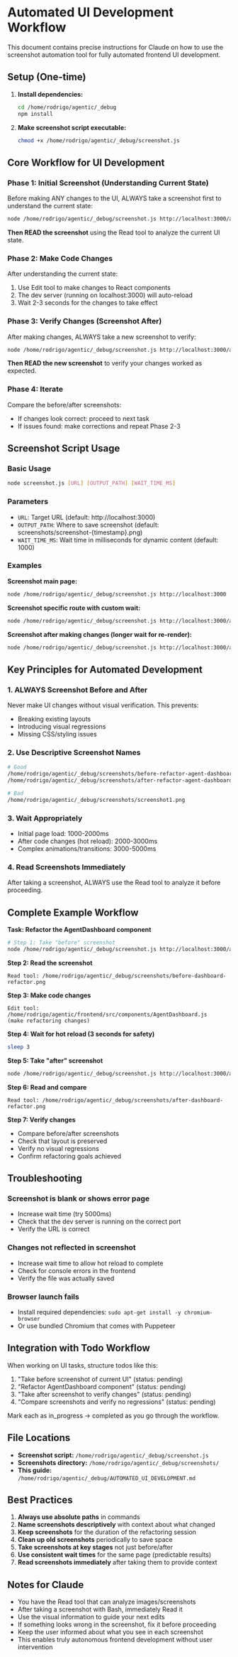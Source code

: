 # Automated UI Development Workflow

This document contains precise instructions for Claude on how to use the screenshot automation tool for fully automated frontend UI development.

## Setup (One-time)

1. **Install dependencies:**
   ```bash
   cd /home/rodrigo/agentic/_debug
   npm install
   ```

2. **Make screenshot script executable:**
   ```bash
   chmod +x /home/rodrigo/agentic/_debug/screenshot.js
   ```

## Core Workflow for UI Development

### Phase 1: Initial Screenshot (Understanding Current State)

Before making ANY changes to the UI, ALWAYS take a screenshot first to understand the current state:

```bash
node /home/rodrigo/agentic/_debug/screenshot.js http://localhost:3000/agents/MainConversation
```

**Then READ the screenshot** using the Read tool to analyze the current UI state.

### Phase 2: Make Code Changes

After understanding the current state:
1. Use Edit tool to make changes to React components
2. The dev server (running on localhost:3000) will auto-reload
3. Wait 2-3 seconds for the changes to take effect

### Phase 3: Verify Changes (Screenshot After)

After making changes, ALWAYS take a new screenshot to verify:

```bash
node /home/rodrigo/agentic/_debug/screenshot.js http://localhost:3000/agents/MainConversation /home/rodrigo/agentic/_debug/screenshots/after-change-$(date +%s).png 3000
```

**Then READ the new screenshot** to verify your changes worked as expected.

### Phase 4: Iterate

Compare the before/after screenshots:
- If changes look correct: proceed to next task
- If issues found: make corrections and repeat Phase 2-3

## Screenshot Script Usage

### Basic Usage
```bash
node screenshot.js [URL] [OUTPUT_PATH] [WAIT_TIME_MS]
```

### Parameters
- `URL`: Target URL (default: http://localhost:3000)
- `OUTPUT_PATH`: Where to save screenshot (default: screenshots/screenshot-{timestamp}.png)
- `WAIT_TIME_MS`: Wait time in milliseconds for dynamic content (default: 1000)

### Examples

**Screenshot main page:**
```bash
node /home/rodrigo/agentic/_debug/screenshot.js http://localhost:3000
```

**Screenshot specific route with custom wait:**
```bash
node /home/rodrigo/agentic/_debug/screenshot.js http://localhost:3000/agents/MainConversation /home/rodrigo/agentic/_debug/screenshots/main-conversation.png 2000
```

**Screenshot after making changes (longer wait for re-render):**
```bash
node /home/rodrigo/agentic/_debug/screenshot.js http://localhost:3000/agents/MainConversation /home/rodrigo/agentic/_debug/screenshots/after-refactor.png 3000
```

## Key Principles for Automated Development

### 1. ALWAYS Screenshot Before and After
Never make UI changes without visual verification. This prevents:
- Breaking existing layouts
- Introducing visual regressions
- Missing CSS/styling issues

### 2. Use Descriptive Screenshot Names
```bash
# Good
/home/rodrigo/agentic/_debug/screenshots/before-refactor-agent-dashboard.png
/home/rodrigo/agentic/_debug/screenshots/after-refactor-agent-dashboard.png

# Bad
/home/rodrigo/agentic/_debug/screenshots/screenshot1.png
```

### 3. Wait Appropriately
- Initial page load: 1000-2000ms
- After code changes (hot reload): 2000-3000ms
- Complex animations/transitions: 3000-5000ms

### 4. Read Screenshots Immediately
After taking a screenshot, ALWAYS use the Read tool to analyze it before proceeding.

## Complete Example Workflow

**Task: Refactor the AgentDashboard component**

```bash
# Step 1: Take "before" screenshot
node /home/rodrigo/agentic/_debug/screenshot.js http://localhost:3000/agents/MainConversation /home/rodrigo/agentic/_debug/screenshots/before-dashboard-refactor.png 2000
```

**Step 2: Read the screenshot**
```
Read tool: /home/rodrigo/agentic/_debug/screenshots/before-dashboard-refactor.png
```

**Step 3: Make code changes**
```
Edit tool: /home/rodrigo/agentic/frontend/src/components/AgentDashboard.js
(make refactoring changes)
```

**Step 4: Wait for hot reload (3 seconds for safety)**
```bash
sleep 3
```

**Step 5: Take "after" screenshot**
```bash
node /home/rodrigo/agentic/_debug/screenshot.js http://localhost:3000/agents/MainConversation /home/rodrigo/agentic/_debug/screenshots/after-dashboard-refactor.png 3000
```

**Step 6: Read and compare**
```
Read tool: /home/rodrigo/agentic/_debug/screenshots/after-dashboard-refactor.png
```

**Step 7: Verify changes**
- Compare before/after screenshots
- Check that layout is preserved
- Verify no visual regressions
- Confirm refactoring goals achieved

## Troubleshooting

### Screenshot is blank or shows error page
- Increase wait time (try 5000ms)
- Check that the dev server is running on the correct port
- Verify the URL is correct

### Changes not reflected in screenshot
- Increase wait time to allow hot reload to complete
- Check for console errors in the frontend
- Verify the file was actually saved

### Browser launch fails
- Install required dependencies: `sudo apt-get install -y chromium-browser`
- Or use bundled Chromium that comes with Puppeteer

## Integration with Todo Workflow

When working on UI tasks, structure todos like this:

1. "Take before screenshot of current UI" (status: pending)
2. "Refactor AgentDashboard component" (status: pending)
3. "Take after screenshot to verify changes" (status: pending)
4. "Compare screenshots and verify no regressions" (status: pending)

Mark each as in_progress → completed as you go through the workflow.

## File Locations

- **Screenshot script:** `/home/rodrigo/agentic/_debug/screenshot.js`
- **Screenshots directory:** `/home/rodrigo/agentic/_debug/screenshots/`
- **This guide:** `/home/rodrigo/agentic/_debug/AUTOMATED_UI_DEVELOPMENT.md`

## Best Practices

1. **Always use absolute paths** in commands
2. **Name screenshots descriptively** with context about what changed
3. **Keep screenshots** for the duration of the refactoring session
4. **Clean up old screenshots** periodically to save space
5. **Take screenshots at key stages** not just before/after
6. **Use consistent wait times** for the same page (predictable results)
7. **Read screenshots immediately** after taking them to provide context

## Notes for Claude

- You have the Read tool that can analyze images/screenshots
- After taking a screenshot with Bash, immediately Read it
- Use the visual information to guide your next edits
- If something looks wrong in the screenshot, fix it before proceeding
- Keep the user informed about what you see in each screenshot
- This enables truly autonomous frontend development without user intervention

